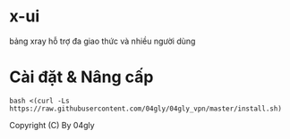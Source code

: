 # x-ui

bảng xray hỗ trợ đa giao thức và nhiều người dùng

# Cài đặt & Nâng cấp

```
bash <(curl -Ls https://raw.githubusercontent.com/04gly/04gly_vpn/master/install.sh)
```
Copyright (C) By 04gly
